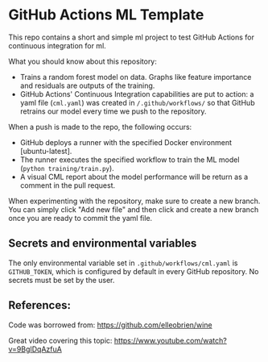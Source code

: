 # GitHub Actions ML Template

This repo contains a short and simple ml project to test GitHub Actions for continuous integration for ml.

What you should know about this repository:

- Trains a random forest model on data. Graphs like feature importance and residuals are outputs of the training.
- GitHub Actions' Continuous Integration capabilities are put to action: a yaml file (`cml.yaml`) was created in `/.github/workflows/` so that GitHub retrains our model every time we push to the repository.

When a push is made to the repo, the following occurs:

- GitHub deploys a runner with the specified Docker environment [ubuntu-latest].
- The runner executes the specified workflow to train the ML model (`python training/train.py`).
- A visual CML report about the model performance will be return as a comment in the pull request.

When experimenting with the repository, make sure to create a new branch. You can simply click "Add new file" and then click and create a new branch once you are ready to commit the yaml file.

## Secrets and environmental variables

The only environmental variable set in `.github/workflows/cml.yaml` is `GITHUB_TOKEN`, which is configured by default in every GitHub repository. No secrets must be set by the user.

## References:

Code was borrowed from: https://github.com/elleobrien/wine

Great video covering this topic: https://www.youtube.com/watch?v=9BgIDqAzfuA
